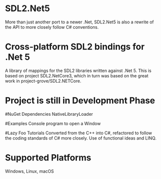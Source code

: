 # SDL2.Net5
More than just another port to a newer .Net, SDL2.Net5 is also a rewrite of the API to more closely follow C# conventions. 

# Cross-platform SDL2 bindings for .Net 5

A library of mappings for the SDL2 libraries written against .Net 5. This is based on project SDL2.NetCore3, which in turn was based on the great work in project-grove/SDL2.NETCore.

# Project is still in Development Phase

#NuGet Dependencies
NativeLibraryLoader

#Examples
Console program to open a Window

#Lazy Foo Tutorials
Converted from the C++ into C#, refactored to follow the coding standards of C# more closely. Use of functional ideas and LINQ.

# Supported Platforms
Windows, Linux, macOS

